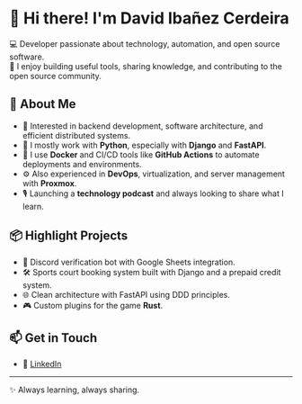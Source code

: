 # 👋 Hi there! I'm David Ibañez Cerdeira

💻 Developer passionate about technology, automation, and open source software.  
🔧 I enjoy building useful tools, sharing knowledge, and contributing to the open source community.

## 🚀 About Me

- 🎯 Interested in backend development, software architecture, and efficient distributed systems.
- 🐍 I mostly work with **Python**, especially with **Django** and **FastAPI**.
- 🐳 I use **Docker** and CI/CD tools like **GitHub Actions** to automate deployments and environments.
- ⚙️ Also experienced in **DevOps**, virtualization, and server management with **Proxmox**.
- 🎙️ Launching a **technology podcast** and always looking to share what I learn.

## 📦 Highlight Projects

- 🔐 Discord verification bot with Google Sheets integration.
- 🛠️ Sports court booking system built with Django and a prepaid credit system.
- 🌐 Clean architecture with FastAPI using DDD principles.
- 🎮 Custom plugins for the game **Rust**.

## 📫 Get in Touch

- 💼 [LinkedIn](https://www.linkedin.com/in/davidibanezcerdeira/)

---

✨ Always learning, always sharing.
